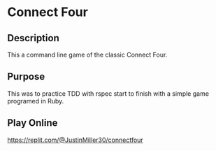 # Connect Four

## Description

This a command line game of the classic Connect Four.

## Purpose

This was to practice TDD with rspec start to finish with a simple game programed in Ruby.

## Play Online

https://replit.com/@JustinMiller30/connectfour
